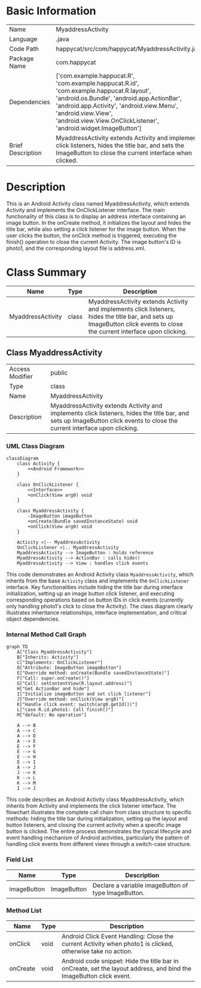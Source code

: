 # Basic Information

|      |      |
|------|------|
| Name | MyaddressActivity |
| Language | .java |
| Code Path | happycat/src/com/happycat/MyaddressActivity.java |
| Package Name | com.happycat |
| Dependencies | ['com.example.happucat.R', 'com.example.happucat.R.id', 'com.example.happucat.R.layout', 'android.os.Bundle', 'android.app.ActionBar', 'android.app.Activity', 'android.view.Menu', 'android.view.View', 'android.view.View.OnClickListener', 'android.widget.ImageButton'] |
| Brief Description | MyaddressActivity extends Activity and implements click listeners, hides the title bar, and sets the ImageButton to close the current interface when clicked. |

# Description

This is an Android Activity class named MyaddressActivity, which extends Activity and implements the OnClickListener interface. The main functionality of this class is to display an address interface containing an image button. In the onCreate method, it initializes the layout and hides the title bar, while also setting a click listener for the image button. When the user clicks the button, the onClick method is triggered, executing the finish() operation to close the current Activity. The image button's ID is photo1, and the corresponding layout file is address.xml.

# Class Summary

| Name   | Type  | Description |
|-------|------|-------------|
| MyaddressActivity | class | MyaddressActivity extends Activity and implements click listeners, hides the title bar, and sets up ImageButton click events to close the current interface upon clicking. |



## Class MyaddressActivity

|      |      |
|------|------|
| Access Modifier | public |
| Type | class |
| Name | MyaddressActivity |
| Description | MyaddressActivity extends Activity and implements click listeners, hides the title bar, and sets up ImageButton click events to close the current interface upon clicking. |


### UML Class Diagram

```mermaid
classDiagram
    class Activity {
        <<Android Framework>>
    }
    
    class OnClickListener {
        <<Interface>>
        +onClick(View arg0) void
    }
    
    class MyaddressActivity {
        -ImageButton imageButton
        +onCreate(Bundle savedInstanceState) void
        +onClick(View arg0) void
    }
    
    Activity <|-- MyaddressActivity
    OnClickListener <|.. MyaddressActivity
    MyaddressActivity --> ImageButton : holds reference
    MyaddressActivity --> ActionBar : calls hide()
    MyaddressActivity --> View : handles click events
```

This code demonstrates an Android Activity class `MyaddressActivity`, which inherits from the base `Activity` class and implements the `OnClickListener` interface. Key functionalities include hiding the title bar during interface initialization, setting up an image button click listener, and executing corresponding operations based on button IDs in click events (currently only handling photo1's click to close the Activity). The class diagram clearly illustrates inheritance relationships, interface implementation, and critical object dependencies.


### Internal Method Call Graph

```mermaid
graph TD
    A["Class MyaddressActivity"]
    B["Inherits: Activity"]
    C["Implements: OnClickListener"]
    D["Attribute: ImageButton imageButton"]
    E["Override method: onCreate(Bundle savedInstanceState)"]
    F["Call: super.onCreate()"]
    G["Call: setContentView(R.layout.address)"]
    H["Get ActionBar and hide"]
    I["Initialize imageButton and set click listener"]
    J["Override method: onClick(View arg0)"]
    K["Handle click event: switch(arg0.getId())"]
    L["case R.id.photo1: Call finish()"]
    M["default: No operation"]

    A --> B
    A --> C
    A --> D
    A --> E
    E --> F
    E --> G
    E --> H
    E --> I
    A --> J
    J --> K
    K --> L
    K --> M
    I --> J
```

This code describes an Android Activity class MyaddressActivity, which inherits from Activity and implements the click listener interface. The flowchart illustrates the complete call chain from class structure to specific methods: hiding the title bar during initialization, setting up the layout and button listeners, and closing the current activity when a specific image button is clicked. The entire process demonstrates the typical lifecycle and event handling mechanism of Android activities, particularly the pattern of handling click events from different views through a switch-case structure.

### Field List

| Name  | Type  | Description |
|-------|-------|------|
| imageButton | ImageButton | Declare a variable imageButton of type ImageButton. |

### Method List

| Name  | Type  | Description |
|-------|-------|------|
| onClick | void | Android Click Event Handling: Close the current Activity when photo1 is clicked, otherwise take no action. |
| onCreate | void | Android code snippet: Hide the title bar in onCreate, set the layout address, and bind the ImageButton click event. |





